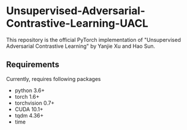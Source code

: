 # Unsupervised-Adversarial-Contrastive-Learning-UACL
This repository is the official PyTorch implementation of "Unsupervised Adversarial Contrastive Learning" by Yanjie Xu and Hao Sun.
## Requirements
Currently, requires following packages
+ python 3.6+
+ torch 1.6+
+ torchvision 0.7+
+ CUDA 10.1+
+ tqdm 4.36+
+ time 
